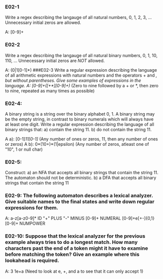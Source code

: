 ### E02-1
Write a regex describing the langauge of all natural numbers, 0, 1, 2, 3, ... Unnecessary initial zeros are allowed.

A:
[0-9]+

### E02-2
Write a regex describing the langauge of all natural binary numbers, 0, 1, 10, 110, ... Unnecessary initial zeros are *NOT* allowed.

A:
(0|1[0-1]*)
###E02-3
Write a regular expression describing the language of all arithmetic expressions with natural numbers and the operators + and *, but without parentheses. Give some examples of expressions in the language.
A:
[0-9]+([\+\*][0-9]+)* (Zero to nine followed by a + or *, then zero to nine, repeated as many times as possible)

### E02-4:
A binary string is a string over the binary alphabet 0, 1. A binary string may be the empty string, in contrast to binary numerals which will always have at least one digit. Write a regular expression describing the language of all binary strings that:
a) contain the string 11.
b) do not contain the string 11.

A a):
[0-1]*11[0-1]* (Any number of ones or zeros, 11, then any number of ones or zeros)
A b):
0*(10+)*(1|epsilon) (Any number of zeros, atleast one of "10", 1 or null char)


### E02-5:
Construct:
a) an NFA that accepts all binary strings that contain the string 11. The automaton
should not be deterministic.
b) a DFA that accepts all binary strings that contain the string 11


### E02-9: The following automaton describes a lexical analyzer. Give suitable names to the final states and write down regular expressions for them.

A:
a-z[a-z0-9]* ID
"+" PLUS
"-" MINUS
[0-9]+ NUMERAL
[0-9]+e[\+\-]{0,1}[0-9]+ NUMPOWER

### E02-10: Suppose that the lexical analyzer for the previous example always tries to do a longest match. How many characters past the end of a token might it have to examine before matching the token? Give an example where this lookahead is required.
A: 3 
1e+a (Need to look at e, +, and a to see that it can only accept 1)
